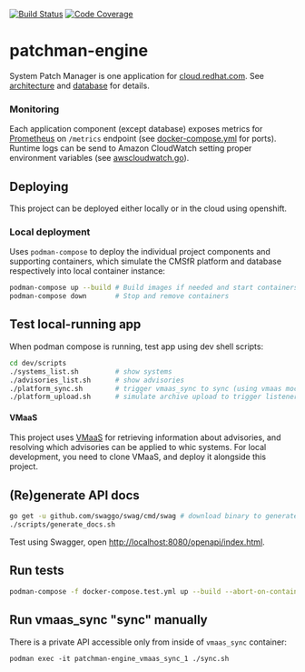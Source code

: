 [![Build Status](https://travis-ci.org/RedHatInsights/patchman-engine.svg?branch=master)](https://travis-ci.org/RedHatInsights/patchman-engine)
[![Code Coverage](https://codecov.io/gh/RedHatInsights/patchman-engine/branch/master/graph/badge.svg)](https://codecov.io/gh/RedHatInsights/patchman-engine)

# patchman-engine
System Patch Manager is one application for [cloud.redhat.com](cloud.redhat.com). See [architecture](docs/md/architecture.md) and [database](docs/md/database.md) for details.

### Monitoring
Each application component (except database) exposes metrics for [Prometheus](https://prometheus.io/)
on `/metrics` endpoint (see [docker-compose.yml](docker-compose.yml) for ports). Runtime logs can be send to Amazon
CloudWatch setting proper environment variables (see [awscloudwatch.go](base/utils/awscloudwatch.go)).

## Deploying
This project can be deployed either locally or in the cloud using openshift.

### Local deployment
Uses `podman-compose` to deploy the individual project components and supporting containers, which simulate the CMSfR platform and database respectively into local container instance:
~~~bash
podman-compose up --build # Build images if needed and start containers
podman-compose down       # Stop and remove containers
~~~

## Test local-running app
When podman compose is running, test app using dev shell scripts:
~~~bash
cd dev/scripts
./systems_list.sh         # show systems
./advisories_list.sh      # show advisories
./platform_sync.sh        # trigger vmaas_sync to sync (using vmaas mock)
./platform_upload.sh      # simulate archive upload to trigger listener and evaluator_upload
~~~

#### VMaaS
This project uses [VMaaS](https://github.com/RedHatInsights/vmaas) for retrieving information about advisories, and resolving which advisories can be applied to whic systems.
For local development, you need to clone VMaaS, and deploy it alongside this project.

## (Re)generate API docs
~~~bash
go get -u github.com/swaggo/swag/cmd/swag # download binary to generate, do it first time only
./scripts/generate_docs.sh
~~~

Test using Swagger, open <http://localhost:8080/openapi/index.html>.

## Run tests
~~~bash
podman-compose -f docker-compose.test.yml up --build --abort-on-container-exit
~~~

## Run vmaas_sync "sync" manually
There is a private API accessible only from inside of `vmaas_sync` container:
~~~
podman exec -it patchman-engine_vmaas_sync_1 ./sync.sh
~~~
